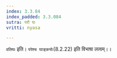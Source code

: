 ```yaml
---
index: 3.3.84
index_padded: 3.3.084
sutra: परौ घः
vritti: nyasa

---
```

`वलिघः` इति। `परेश्च घाङ्कयोः`(8.2.22) इति विभाषा लत्वम्।।
